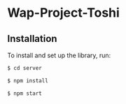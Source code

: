 # Wap-Project-Toshi

## Installation

To install and set up the library, run:

```sh
$ cd server
```

```sh
$ npm install
```

```sh
$ npm start
```

